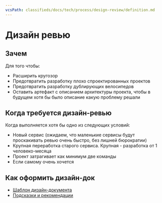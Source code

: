 ```yaml
---
vcsPath: classifieds/docs/tech/process/design-review/definition.md
---
```

# Дизайн ревью


## Зачем
Для того чтобы:
* Расширить кругозор
* Предотвратить разработку плохо спроектированных проектов
* Предотвратить разработку дублирующих велосипедов
* Оставить артефакт с описанием архитектуры проекта, чтобы в будущем хотя бы было описание какую проблему решали

## Когда требуется дизайн-ревью
Когда выполняется хотя бы одно из следующих условий:
* Новый сервис (ожидаем, что маленькие сервисы будут проскакивать ревью очень быстро, без лишней бюрократии)
* Крупная переработка старого сервиса. Крупная - разработка от 1 человеко-месяца
* Проект затрагивает как минимум две команды
* Если самому очень хочется



## Как оформить дизайн-док


* [Шаблон дизайн-документа](template.md)
* [Подсказки и рекомендации](hint.md)



